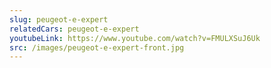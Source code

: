 ```yaml
---
slug: peugeot-e-expert
relatedCars: peugeot-e-expert
youtubeLink: https://www.youtube.com/watch?v=FMULXSuJ6Uk
src: /images/peugeot-e-expert-front.jpg
---
```

